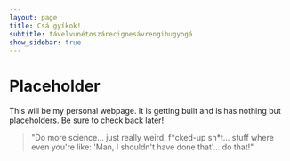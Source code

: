 ```yaml
---
layout: page
title: Csá gyíkok! 
subtitle: távelvunétoszárecignesávrengibugyogá 
show_sidebar: true
---
```


# Placeholder

This will be my personal webpage. It is getting built and is has nothing but placeholders. Be sure to check back later!


> "Do more science... just really weird, f\*cked-up sh\*t... stuff where even you're like: 'Man, I shouldn't have done that'... do that!"


